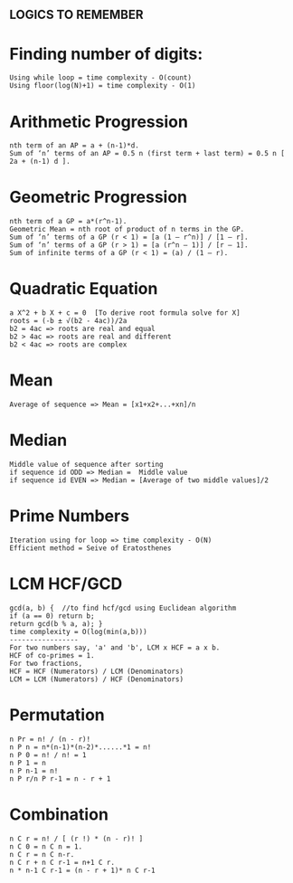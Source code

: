 ## LOGICS TO REMEMBER 
# Finding number of digits:
    Using while loop = time complexity - O(count)
    Using floor(log(N)+1) = time complexity - O(1)
# Arithmetic Progression
    nth term of an AP = a + (n-1)*d.
    Sum of ‘n’ terms of an AP = 0.5 n (first term + last term) = 0.5 n [ 2a + (n-1) d ].
# Geometric Progression
    nth term of a GP = a*(r^n-1).
    Geometric Mean = nth root of product of n terms in the GP.
    Sum of ‘n’ terms of a GP (r < 1) = [a (1 – r^n)] / [1 – r].
    Sum of ‘n’ terms of a GP (r > 1) = [a (r^n – 1)] / [r – 1].
    Sum of infinite terms of a GP (r < 1) = (a) / (1 – r).
# Quadratic Equation
    a X^2 + b X + c = 0  [To derive root formula solve for X]
    roots = (-b ± √(b2 - 4ac))/2a 
    b2 = 4ac => roots are real and equal
    b2 > 4ac => roots are real and different
    b2 < 4ac => roots are complex
# Mean
    Average of sequence => Mean = [x1+x2+...+xn]/n
# Median
    Middle value of sequence after sorting
    if sequence id ODD => Median =  Middle value
    if sequence id EVEN => Median = [Average of two middle values]/2
# Prime Numbers 
    Iteration using for loop => time complexity - O(N)
    Efficient method = Seive of Eratosthenes
# LCM HCF/GCD
    gcd(a, b) {  //to find hcf/gcd using Euclidean algorithm
    if (a == 0) return b;
    return gcd(b % a, a); }
    time complexity = O(log(min(a,b)))
    -----------------
    For two numbers say, 'a' and 'b', LCM x HCF = a x b.
    HCF of co-primes = 1.
    For two fractions,
    HCF = HCF (Numerators) / LCM (Denominators)
    LCM = LCM (Numerators) / HCF (Denominators)
# Permutation
    n Pr = n! / (n - r)!
    n P n = n*(n-1)*(n-2)*......*1 = n!
    n P 0 = n! / n! = 1
    n P 1 = n
    n P n-1 = n!
    n P r/n P r-1 = n - r + 1
# Combination
    n C r = n! / [ (r !) * (n - r)! ]
    n C 0 = n C n = 1.
    n C r = n C n-r.
    n C r + n C r-1 = n+1 C r.
    n * n-1 C r-1 = (n - r + 1)* n C r-1
